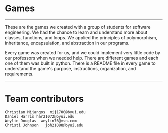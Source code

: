 


# Games
---
These are the games we created with a group of students for software engineering. We had the chance to learn and understand more about classes, functions, and loops. We applied the principles of polymorphism, inheritance, encapsulation, and abstraction in our programs.

Every game was created for us, and we could implement very little code by our professors when we needed help. There are different games and each one of them was built in python. There is a README file in every game to understand the game's purpose, instructions, organization, and requirements.

---

# Team contributors

```
Christian Mijangos  mij1700@byui.edu
Daniel Harris har21072@byui.edu
Weylin Douglas  weylin76@msn.com
Christi Johnson   joh21088@byui.edu
```
